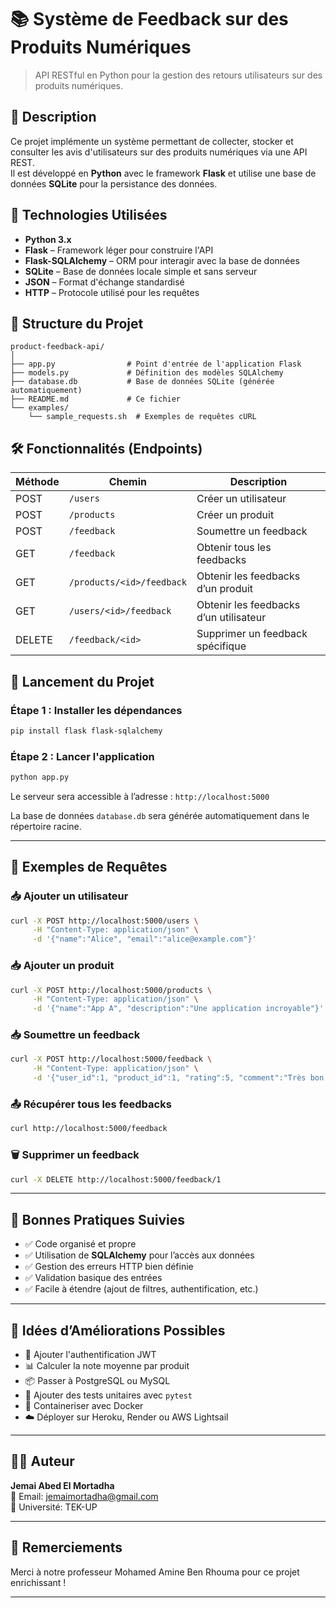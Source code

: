 # 📚 Système de Feedback sur des Produits Numériques

> API RESTful en Python pour la gestion des retours utilisateurs sur des produits numériques.

## 🧾 Description

Ce projet implémente un système permettant de collecter, stocker et consulter les avis d'utilisateurs sur des produits numériques via une API REST.  
Il est développé en **Python** avec le framework **Flask** et utilise une base de données **SQLite** pour la persistance des données.

## 🔧 Technologies Utilisées

- **Python 3.x**
- **Flask** – Framework léger pour construire l'API
- **Flask-SQLAlchemy** – ORM pour interagir avec la base de données
- **SQLite** – Base de données locale simple et sans serveur
- **JSON** – Format d'échange standardisé
- **HTTP** – Protocole utilisé pour les requêtes

## 📁 Structure du Projet

```
product-feedback-api/
│
├── app.py                # Point d'entrée de l'application Flask
├── models.py             # Définition des modèles SQLAlchemy
├── database.db           # Base de données SQLite (générée automatiquement)
├── README.md             # Ce fichier
└── examples/
    └── sample_requests.sh  # Exemples de requêtes cURL
```

## 🛠️ Fonctionnalités (Endpoints)

| Méthode | Chemin                        | Description                             |
|--------|-------------------------------|-----------------------------------------|
| POST   | `/users`                      | Créer un utilisateur                    |
| POST   | `/products`                   | Créer un produit                        |
| POST   | `/feedback`                   | Soumettre un feedback                   |
| GET    | `/feedback`                   | Obtenir tous les feedbacks              |
| GET    | `/products/<id>/feedback`     | Obtenir les feedbacks d’un produit      |
| GET    | `/users/<id>/feedback`        | Obtenir les feedbacks d’un utilisateur  |
| DELETE | `/feedback/<id>`              | Supprimer un feedback spécifique        |

## 🚀 Lancement du Projet

### Étape 1 : Installer les dépendances

```bash
pip install flask flask-sqlalchemy
```

### Étape 2 : Lancer l'application

```bash
python app.py
```

Le serveur sera accessible à l’adresse : `http://localhost:5000`

La base de données `database.db` sera générée automatiquement dans le répertoire racine.

---

## 🧪 Exemples de Requêtes

### 📥 Ajouter un utilisateur

```bash
curl -X POST http://localhost:5000/users \
     -H "Content-Type: application/json" \
     -d '{"name":"Alice", "email":"alice@example.com"}'
```

### 📥 Ajouter un produit

```bash
curl -X POST http://localhost:5000/products \
     -H "Content-Type: application/json" \
     -d '{"name":"App A", "description":"Une application incroyable"}'
```

### 📥 Soumettre un feedback

```bash
curl -X POST http://localhost:5000/feedback \
     -H "Content-Type: application/json" \
     -d '{"user_id":1, "product_id":1, "rating":5, "comment":"Très bon produit!"}'
```

### 📤 Récupérer tous les feedbacks

```bash
curl http://localhost:5000/feedback
```

### 🗑️ Supprimer un feedback

```bash
curl -X DELETE http://localhost:5000/feedback/1
```

---

## 🧼 Bonnes Pratiques Suivies

- ✅ Code organisé et propre
- ✅ Utilisation de **SQLAlchemy** pour l’accès aux données
- ✅ Gestion des erreurs HTTP bien définie
- ✅ Validation basique des entrées
- ✅ Facile à étendre (ajout de filtres, authentification, etc.)

---

## 🧩 Idées d’Améliorations Possibles

- 🔐 Ajouter l'authentification JWT
- 📊 Calculer la note moyenne par produit
- 📦 Passer à PostgreSQL ou MySQL
- 🧪 Ajouter des tests unitaires avec `pytest`
- 🐳 Containeriser avec Docker
- ☁️ Déployer sur Heroku, Render ou AWS Lightsail

---

## 👨‍💻 Auteur

**Jemai Abed El Mortadha**  
📧 Email: jemaimortadha@gmail.com  
🏫 Université: TEK-UP

---

## 📢 Remerciements

Merci à notre professeur Mohamed Amine Ben Rhouma pour ce projet enrichissant !

---
